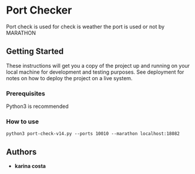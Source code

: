# Port Checker

Port check is used for check is weather the port is used or not by MARATHON

## Getting Started

These instructions will get you a copy of the project up and running on your local machine for development and testing purposes. See deployment for notes on how to deploy the project on a live system.

### Prerequisites

Python3 is recommended 


### How to use


```
python3 port-check-v14.py --ports 10010 --marathon localhost:18082
```

## Authors

* **karina costa** 

